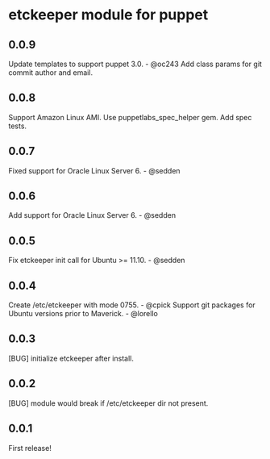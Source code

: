etckeeper module for puppet
===========================

0.0.9
-----
Update templates to support puppet 3.0. - @oc243
Add class params for git commit author and email.

0.0.8
-----
Support Amazon Linux AMI.
Use puppetlabs_spec_helper gem.
Add spec tests.

0.0.7
-----
Fixed support for Oracle Linux Server 6. - @sedden

0.0.6
-----
Add support for Oracle Linux Server 6. - @sedden

0.0.5
-----
Fix etckeeper init call for Ubuntu >= 11.10. - @sedden

0.0.4
-----
Create /etc/etckeeper with mode 0755. - @cpick
Support git packages for Ubuntu versions prior to Maverick. - @lorello

0.0.3
-----
[BUG] initialize etckeeper after install.

0.0.2
-----
[BUG] module would break if /etc/etckeeper dir not present.

0.0.1
-----
First release!
